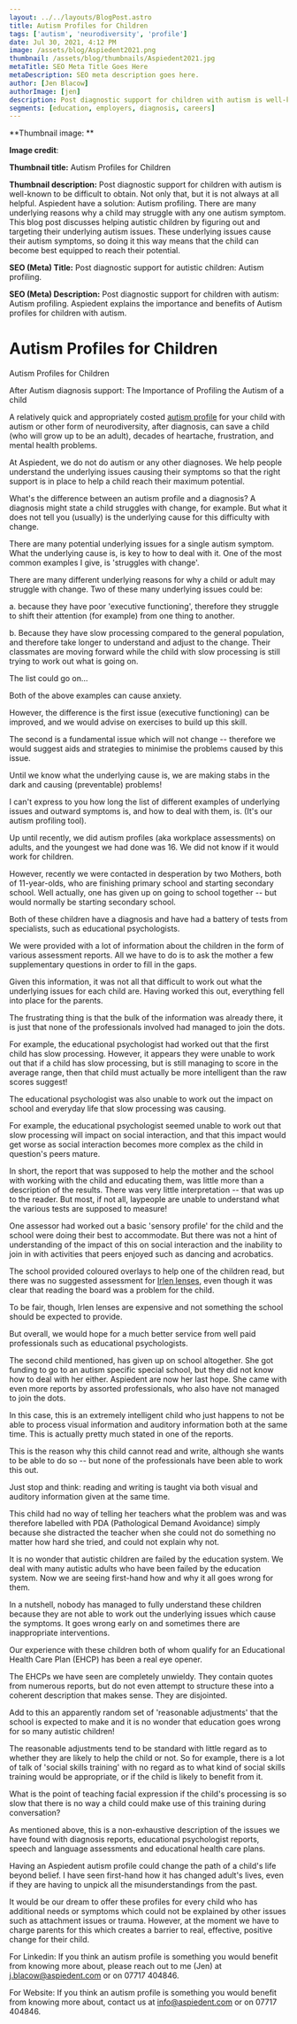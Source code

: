 ```yaml
---
layout: ../../layouts/BlogPost.astro
title: Autism Profiles for Children
tags: ['autism', 'neurodiversity', 'profile']
date: Jul 30, 2021, 4:12 PM
image: /assets/blog/Aspiedent2021.png
thumbnail: /assets/blog/thumbnails/Aspiedent2021.jpg
metaTitle: SEO Meta Title Goes Here
metaDescription: SEO meta description goes here.
author: [Jen Blacow]
authorImage: [jen]
description: Post diagnostic support for children with autism is well-known to be difficult to obtain. Not only that, but it is not always at all helpful. Aspiedent have a solution - Autism profiling. There are many underlying reasons why a child may struggle with any one autism symptom. This blog post discusses helping autistic children by figuring out and targeting their underlying autism issues. These underlying issues cause their autism symptoms, so doing it this way means that the child can become best equipped to reach their potential.
segments: [education, employers, diagnosis, careers]
---
```

**Thumbnail image: **

**Image credit**:

**Thumbnail title:** Autism Profiles for Children

**Thumbnail description:** Post diagnostic support for children with
autism is well-known to be difficult to obtain. Not only that, but it is
not always at all helpful. Aspiedent have a solution: Autism profiling.
There are many underlying reasons why a child may struggle with any one
autism symptom. This blog post discusses helping autistic children by
figuring out and targeting their underlying autism issues. These
underlying issues cause their autism symptoms, so doing it this way
means that the child can become best equipped to reach their potential.

**SEO (Meta) Title:** Post diagnostic support for autistic children:
Autism profiling.

**SEO (Meta) Description:** Post diagnostic support for children with
autism: Autism profiling. Aspiedent explains the importance and benefits
of Autism profiles for children with autism.

Autism Profiles for Children
============================

Autism Profiles for Children

After Autism diagnosis support: The Importance of Profiling the Autism
of a child

A relatively quick and appropriately costed [autism
profile](https://aspiedent.com/index.php/blog/autism-profiling-tool-introduction) for your child with autism or other form of
neurodiversity, after diagnosis, can save a child (who will grow up to
be an adult), decades of heartache, frustration, and mental health
problems.

At Aspiedent, we do not do autism or any other diagnoses. We help people
understand the underlying issues causing their symptoms so that the
right support is in place to help a child reach their maximum potential.

What's the difference between an autism profile and a diagnosis? A
diagnosis might state a child struggles with change, for example. But
what it does not tell you (usually) is the underlying cause for this
difficulty with change.

There are many potential underlying issues for a single autism symptom.
What the underlying cause is, is key to how to deal with it. One of the
most common examples I give, is 'struggles with change'.

There are many different underlying reasons for why a child or adult may
struggle with change. Two of these many underlying issues could be:

a.  because they have poor 'executive functioning', therefore they
    struggle to shift their attention (for example) from one thing to
    another.

b.  Because they have slow processing compared to the general
    population, and therefore take longer to understand and adjust to
    the change. Their classmates are moving forward while the child with
    slow processing is still trying to work out what is going on.

The list could go on...

Both of the above examples can cause anxiety.

However, the difference is the first issue (executive functioning) can
be improved, and we would advise on exercises to build up this skill.

The second is a fundamental issue which will not change -- therefore we
would suggest aids and strategies to minimise the problems caused by
this issue.

Until we know what the underlying cause is, we are making stabs in the
dark and causing (preventable) problems!

I can't express to you how long the list of different examples of
underlying issues and outward symptoms is, and how to deal with them,
is. (It's our autism profiling tool).

Up until recently, we did autism profiles (aka workplace assessments) on
adults, and the youngest we had done was 16. We did not know if it would
work for children.

However, recently we were contacted in desperation by two Mothers, both
of 11-year-olds, who are finishing primary school and starting secondary
school. Well actually, one has given up on going to school together --
but would normally be starting secondary school.

Both of these children have a diagnosis and have had a battery of tests
from specialists, such as educational psychologists.

We were provided with a lot of information about the children in the
form of various assessment reports. All we have to do is to ask the
mother a few supplementary questions in order to fill in the gaps.

Given this information, it was not all that difficult to work out what
the underlying issues for each child are. Having worked this out,
everything fell into place for the parents.

The frustrating thing is that the bulk of the information was already
there, it is just that none of the professionals involved had managed to
join the dots.

For example, the educational psychologist had worked out that the first
child has slow processing. However, it appears they were unable to work
out that if a child has slow processing, but is still managing to score
in the average range, then that child must actually be more intelligent
than the raw scores suggest!

The educational psychologist was also unable to work out the impact on
school and everyday life that slow processing was causing.

For example, the educational psychologist seemed unable to work out that
slow processing will impact on social interaction, and that this impact
would get worse as social interaction becomes more complex as the child
in question's peers mature.

In short, the report that was supposed to help the mother and the school
with working with the child and educating them, was little more than a
description of the results. There was very little interpretation -- that
was up to the reader. But most, if not all, laypeople are unable to
understand what the various tests are supposed to measure!

One assessor had worked out a basic 'sensory profile' for the child and
the school were doing their best to accommodate. But there was not a
hint of understanding of the impact of this on social interaction and
the inability to join in with activities that peers enjoyed such as
dancing and acrobatics.

The school provided coloured overlays to help one of the children read,
but there was no suggested assessment for [Irlen
lenses](https://irlen.com/), even though it was clear that reading the
board was a problem for the child.

To be fair, though, Irlen lenses are expensive and not something the
school should be expected to provide.

But overall, we would hope for a much better service from well paid
professionals such as educational psychologists.

The second child mentioned, has given up on school altogether. She got
funding to go to an autism specific special school, but they did not
know how to deal with her either. Aspiedent are now her last hope. She
came with even more reports by assorted professionals, who also have not
managed to join the dots.

In this case, this is an extremely intelligent child who just happens to
not be able to process visual information and auditory information both
at the same time. This is actually pretty much stated in one of the
reports.

This is the reason why this child cannot read and write, although she
wants to be able to do so -- but none of the professionals have been
able to work this out.

Just stop and think: reading and writing is taught via both visual and
auditory information given at the same time.

This child had no way of telling her teachers what the problem was and
was therefore labelled with PDA (Pathological Demand Avoidance) simply
because she distracted the teacher when she could not do something no
matter how hard she tried, and could not explain why not.

It is no wonder that autistic children are failed by the education
system. We deal with many autistic adults who have been failed by the
education system. Now we are seeing first-hand how and why it all goes
wrong for them.

In a nutshell, nobody has managed to fully understand these children
because they are not able to work out the underlying issues which cause
the symptoms. It goes wrong early on and sometimes there are
inappropriate interventions.

Our experience with these children both of whom qualify for an
Educational Health Care Plan (EHCP) has been a real eye opener.

The EHCPs we have seen are completely unwieldy. They contain quotes from
numerous reports, but do not even attempt to structure these into a
coherent description that makes sense. They are disjointed.

Add to this an apparently random set of 'reasonable adjustments' that
the school is expected to make and it is no wonder that education goes
wrong for so many autistic children!

The reasonable adjustments tend to be standard with little regard as to
whether they are likely to help the child or not. So for example, there
is a lot of talk of 'social skills training' with no regard as to what
kind of social skills training would be appropriate, or if the child is
likely to benefit from it.

What is the point of teaching facial expression if the child's
processing is so slow that there is no way a child could make use of
this training during conversation?

As mentioned above, this is a non-exhaustive description of the issues
we have found with diagnosis reports, educational psychologist reports,
speech and language assessments and educational health care plans.

Having an Aspiedent autism profile could change the path of a child's
life beyond belief. I have seen first-hand how it has changed adult's
lives, even if they are having to unpick all the misunderstandings from
the past.

It would be our dream to offer these profiles for every child who has
additional needs or symptoms which could not be explained by other
issues such as attachment issues or trauma. However, at the moment we
have to charge parents for this which creates a barrier to real,
effective, positive change for their child.

For Linkedin: If you think an autism profile is something you would
benefit from knowing more about, please reach out to me (Jen) at
<j.blacow@aspiedent.com> or on 07717 404846.

For Website: If you think an autism profile is something you would
benefit from knowing more about, contact us at <info@aspiedent.com> or
on 07717 404846.
